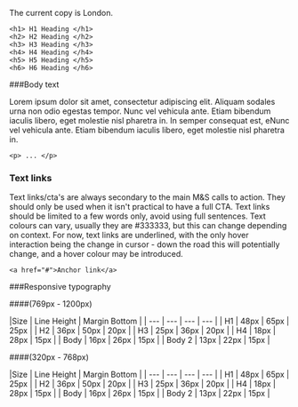 The current copy is London.

```
<h1> H1 Heading </h1>
<h2> H2 Heading </h2>
<h3> H3 Heading </h3>
<h4> H4 Heading </h4>
<h5> H5 Heading </h5>
<h6> H6 Heading </h6>
```

###Body text

Lorem ipsum dolor sit amet, consectetur adipiscing elit. Aliquam sodales urna non odio egestas tempor. Nunc vel vehicula ante. Etiam bibendum iaculis libero, eget molestie nisl pharetra in. In semper consequat est, eNunc vel vehicula ante. Etiam bibendum iaculis libero, eget molestie nisl pharetra in.

```
<p> ... </p>
```

### Text links
Text links/cta's are always secondary to the main M&amp;S calls to action. They should only
        be used when it isn't practical to have a full CTA. Text links should be limited to a
        few words only, avoid using full sentences. Text colours can vary, usually
        they are #333333, but this can change depending on context. For now, text links are
        underlined, with the only hover interaction being the change in cursor - down the road this
        will potentially change, and a hover colour may be introduced.
```
<a href="#">Anchor link</a>
```

###Responsive typography

####(769px - 1200px)

 |Size | Line Height | Margin Bottom |
| --- | --- | --- | --- |
| H1 | 48px | 65px | 25px |
| H2 | 36px | 50px | 20px |
| H3 | 25px | 36px | 20px |
| H4 | 18px | 28px | 15px |
| Body | 16px | 26px | 15px |
| Body 2 | 13px | 22px | 15px |

####(320px - 768px)

 |Size | Line Height | Margin Bottom |
| --- | --- | --- | --- |
| H1 | 48px | 65px | 25px |
| H2 | 36px | 50px | 20px |
| H3 | 25px | 36px | 20px |
| H4 | 18px | 28px | 15px |
| Body | 16px | 26px | 15px |
| Body 2 | 13px | 22px | 15px |